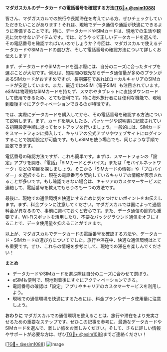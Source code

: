 **マダガスカルのデータカードの電話番号を確認する方法[[TG💪+ @esim1088](https://t.me/s/esim1088)]**

皆さん、マダガスカルでの旅行や長期滞在を考えている方、ぜひチェックしていただきたいことがあります！それは、現地でデータ通信や通話が快適にできるように準備することです。特に、データカードやSIMカードは、現地での生活や観光に欠かせないアイテムです。では、どうやって正しいデータカードを選んで、その電話番号を確認すればいいのでしょうか？今回は、マダガスカルで使えるデータカードやSIMカードの選び方、そして電話番号の確認方法について詳しくお伝えします！

まず、データカードやSIMカードを選ぶ際には、自分のニーズに合ったタイプを選ぶことが大切です。例えば、短期間の観光ならデータ通信量が多めのプランがあるSIMカードがおすすめですが、長期滞在であればローカルキャリアのSIMカードが安定しています。また、最近ではeSIM（電子SIM）も注目されています。eSIMは物理的なSIMカードを持たず、スマホやタブレットに直接ダウンロードして使用できるため、とても便利です。特に海外旅行者には便利な機能で、現地到着後すぐにアクティベーションできるのが特徴です。

では、実際にデータカードを購入してから、その電話番号を確認する方法について説明します。まず、カードを購入したら、パッケージや説明書に記載されている初期設定手順に従ってセットアップを行いましょう。一般的には、SIMカードをスマートフォンに挿入して、キャリアの公式アプリやウェブサイトにログインすることで初期設定が可能です。もしeSIMを使う場合でも、同じような手順で設定できます。

電話番号の確認方法ですが、これも簡単です。まずは、スマートフォンの「設定」アプリを開き、「電話」「SIMカードとデバイス」または「モバイルネットワーク」などの項目を探しましょう。そこから「SIMカードの情報」や「プロバイダー」を選択すると、現在の電話番号や契約しているキャリアの情報が表示されることが多いです。もし確認できない場合は、キャリアのカスタマーサービスに連絡して、電話番号を教えてもらうのも一つの方法です。

最後に、現地での通信環境を快適にするために気をつけたいポイントをお伝えします。まず、料金プランに注意してください。マダガスカルでは国によって通信料金が異なるので、事前に調べておくと安心です。また、データ通信の節約も重要です。Wi-Fiスポットを活用したり、不要なバックグラウンド通信をオフにすることで、データ使用量を抑えることができます。

以上が、マダガスカルでデータカードの電話番号を確認する方法や、データカード・SIMカードの選び方についてでした。旅行や滞在中、快適な通信環境はとても重要です。ぜひ、これらの情報を参考にして、現地での滞在を楽しんでください！

**まとめ**
- データカードやSIMカードを選ぶ際は自分のニーズに合わせて選ぼう。
- eSIMも便利で、現地到着後にすぐにアクティベーションできる。
- 電話番号の確認は「設定」アプリやキャリアのカスタマーサービスを利用しよう。
- 現地での通信環境を快適にするためには、料金プランやデータ使用量に注意しよう。

**おわりに**
マダガスカルでの通信環境を整えることは、旅行や滞在をより充実させるための重要なステップです。ぜひこの記事を参考に、最適なデータカードやSIMカードを選んで、楽しい旅をお楽しみください。そして、さらに詳しい情報やサポートが必要な方は、ぜひ[TG💪+ @esim1088](https://t.me/s/esim1088)までご連絡ください！

[[TG💪+ @esim1088](https://t.me/s/esim1088)] 
![Image](https://i.postimg.cc/Y0z9fWf4/image.png)